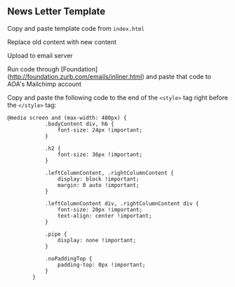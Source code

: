## News Letter Template

Copy and paste template code from `index.html`

Replace old content with new content

Upload to email server

Run code through [Foundation] (http://foundation.zurb.com/emails/inliner.html) and paste that code to AOA's Mailchimp account

Copy and paste the following code to the end of the `<style>` tag right before the `</style>` tag:

	@media screen and (max-width: 480px) {
				.bodyContent div, h6 {
					font-size: 24px !important;
				}	

				.h2 {
					font-size: 36px !important;
				}	

				.leftColumnContent, .rightColumnContent {
					display: block !important;
					margin: 0 auto !important;
				}

				.leftColumnContent div, .rightColumnContent div {
					font-size: 20px !important;
					text-align: center !important;
				}	

				.pipe {
					display: none !important;
				}

				.noPaddingTop {
					padding-top: 0px !important;
				}
			}
			
			
	

